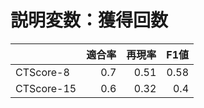 # 説明変数：獲得回数
| | 適合率 | 再現率 | F1値 |
| :-- | --: | --: | --: |
| CTScore-8 | 0.7 | 0.51 | 0.58 |
| CTScore-15 | 0.6 | 0.32 | 0.4 |

